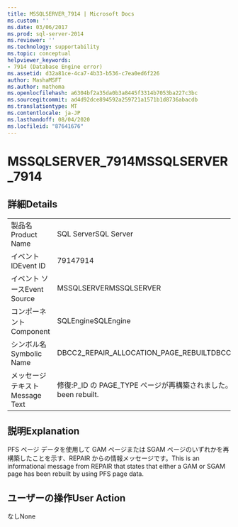 ```yaml
---
title: MSSQLSERVER_7914 | Microsoft Docs
ms.custom: ''
ms.date: 03/06/2017
ms.prod: sql-server-2014
ms.reviewer: ''
ms.technology: supportability
ms.topic: conceptual
helpviewer_keywords:
- 7914 (Database Engine error)
ms.assetid: d32a81ce-4ca7-4b33-b536-c7ea0ed6f226
author: MashaMSFT
ms.author: mathoma
ms.openlocfilehash: a6304bf2a35da0b3a8445f3314b7053ba227c3bc
ms.sourcegitcommit: ad4d92dce894592a259721a1571b1d8736abacdb
ms.translationtype: MT
ms.contentlocale: ja-JP
ms.lasthandoff: 08/04/2020
ms.locfileid: "87641676"
---
```

# <a name="mssqlserver_7914"></a><span data-ttu-id="1c9d6-102">MSSQLSERVER_7914</span><span class="sxs-lookup"><span data-stu-id="1c9d6-102">MSSQLSERVER_7914</span></span>
    
## <a name="details"></a><span data-ttu-id="1c9d6-103">詳細</span><span class="sxs-lookup"><span data-stu-id="1c9d6-103">Details</span></span>  
  
|||  
|-|-|  
|<span data-ttu-id="1c9d6-104">製品名</span><span class="sxs-lookup"><span data-stu-id="1c9d6-104">Product Name</span></span>|<span data-ttu-id="1c9d6-105">SQL Server</span><span class="sxs-lookup"><span data-stu-id="1c9d6-105">SQL Server</span></span>|  
|<span data-ttu-id="1c9d6-106">イベント ID</span><span class="sxs-lookup"><span data-stu-id="1c9d6-106">Event ID</span></span>|<span data-ttu-id="1c9d6-107">7914</span><span class="sxs-lookup"><span data-stu-id="1c9d6-107">7914</span></span>|  
|<span data-ttu-id="1c9d6-108">イベント ソース</span><span class="sxs-lookup"><span data-stu-id="1c9d6-108">Event Source</span></span>|<span data-ttu-id="1c9d6-109">MSSQLSERVER</span><span class="sxs-lookup"><span data-stu-id="1c9d6-109">MSSQLSERVER</span></span>|  
|<span data-ttu-id="1c9d6-110">コンポーネント</span><span class="sxs-lookup"><span data-stu-id="1c9d6-110">Component</span></span>|<span data-ttu-id="1c9d6-111">SQLEngine</span><span class="sxs-lookup"><span data-stu-id="1c9d6-111">SQLEngine</span></span>|  
|<span data-ttu-id="1c9d6-112">シンボル名</span><span class="sxs-lookup"><span data-stu-id="1c9d6-112">Symbolic Name</span></span>|<span data-ttu-id="1c9d6-113">DBCC2_REPAIR_ALLOCATION_PAGE_REBUILT</span><span class="sxs-lookup"><span data-stu-id="1c9d6-113">DBCC2_REPAIR_ALLOCATION_PAGE_REBUILT</span></span>|  
|<span data-ttu-id="1c9d6-114">メッセージ テキスト</span><span class="sxs-lookup"><span data-stu-id="1c9d6-114">Message Text</span></span>|<span data-ttu-id="1c9d6-115">修復:P_ID の PAGE_TYPE ページが再構築されました。</span><span class="sxs-lookup"><span data-stu-id="1c9d6-115">Repair: PAGE_TYPE page at P_ID has been rebuilt.</span></span>|  
  
## <a name="explanation"></a><span data-ttu-id="1c9d6-116">説明</span><span class="sxs-lookup"><span data-stu-id="1c9d6-116">Explanation</span></span>  
 <span data-ttu-id="1c9d6-117">PFS ページ データを使用して GAM ページまたは SGAM ページのいずれかを再構築したことを示す、REPAIR からの情報メッセージです。</span><span class="sxs-lookup"><span data-stu-id="1c9d6-117">This is an informational message from REPAIR that states that either a GAM or SGAM page has been rebuilt by using PFS page data.</span></span>  
  
## <a name="user-action"></a><span data-ttu-id="1c9d6-118">ユーザーの操作</span><span class="sxs-lookup"><span data-stu-id="1c9d6-118">User Action</span></span>  
 <span data-ttu-id="1c9d6-119">なし</span><span class="sxs-lookup"><span data-stu-id="1c9d6-119">None</span></span>  
  
  
